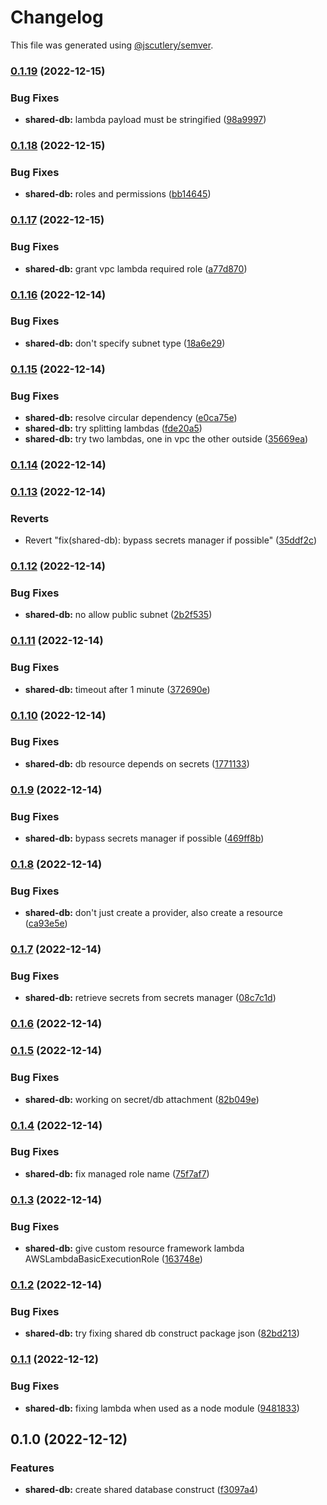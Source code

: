 # Changelog

This file was generated using [@jscutlery/semver](https://github.com/jscutlery/semver).

### [0.1.19](https://github.com/justicointeractive/ji-constructs/compare/cdk-shared-database-0.1.18...cdk-shared-database-0.1.19) (2022-12-15)


### Bug Fixes

* **shared-db:** lambda payload must be stringified ([98a9997](https://github.com/justicointeractive/ji-constructs/commit/98a999767dbb27b2cc24fc3325fd70449313427a))

### [0.1.18](https://github.com/justicointeractive/ji-constructs/compare/cdk-shared-database-0.1.17...cdk-shared-database-0.1.18) (2022-12-15)


### Bug Fixes

* **shared-db:** roles and permissions ([bb14645](https://github.com/justicointeractive/ji-constructs/commit/bb14645c5c495110a4b00ca8e50f656683b6fc6a))

### [0.1.17](https://github.com/justicointeractive/ji-constructs/compare/cdk-shared-database-0.1.16...cdk-shared-database-0.1.17) (2022-12-15)


### Bug Fixes

* **shared-db:** grant vpc lambda required role ([a77d870](https://github.com/justicointeractive/ji-constructs/commit/a77d870ddba2cdc99ff21e1de2dbdda018a24dc7))

### [0.1.16](https://github.com/justicointeractive/ji-constructs/compare/cdk-shared-database-0.1.15...cdk-shared-database-0.1.16) (2022-12-14)


### Bug Fixes

* **shared-db:** don't specify subnet type ([18a6e29](https://github.com/justicointeractive/ji-constructs/commit/18a6e297e358a323b1c24144d656e3d49e5f36f8))

### [0.1.15](https://github.com/justicointeractive/ji-constructs/compare/cdk-shared-database-0.1.14...cdk-shared-database-0.1.15) (2022-12-14)


### Bug Fixes

* **shared-db:** resolve circular dependency ([e0ca75e](https://github.com/justicointeractive/ji-constructs/commit/e0ca75e82ef62c2ec88f2d04e05fdbc0fa1ad6a5))
* **shared-db:** try splitting lambdas ([fde20a5](https://github.com/justicointeractive/ji-constructs/commit/fde20a5a7ca3c0d5d64a443da0fe8eebdcbe6c6a))
* **shared-db:** try two lambdas, one in vpc the other outside ([35669ea](https://github.com/justicointeractive/ji-constructs/commit/35669ea46660bf74282fb67e5cf8c3583eef9f94))

### [0.1.14](https://github.com/justicointeractive/ji-constructs/compare/cdk-shared-database-0.1.13...cdk-shared-database-0.1.14) (2022-12-14)

### [0.1.13](https://github.com/justicointeractive/ji-constructs/compare/cdk-shared-database-0.1.12...cdk-shared-database-0.1.13) (2022-12-14)


### Reverts

* Revert "fix(shared-db): bypass secrets manager if possible" ([35ddf2c](https://github.com/justicointeractive/ji-constructs/commit/35ddf2c046e7e8eb9be95ec9330e8ff1a8a01ed5))

### [0.1.12](https://github.com/justicointeractive/ji-constructs/compare/cdk-shared-database-0.1.11...cdk-shared-database-0.1.12) (2022-12-14)


### Bug Fixes

* **shared-db:** no allow public subnet ([2b2f535](https://github.com/justicointeractive/ji-constructs/commit/2b2f5359fe5f9934c08a0897a359f165f1686e08))

### [0.1.11](https://github.com/justicointeractive/ji-constructs/compare/cdk-shared-database-0.1.10...cdk-shared-database-0.1.11) (2022-12-14)


### Bug Fixes

* **shared-db:** timeout after 1 minute ([372690e](https://github.com/justicointeractive/ji-constructs/commit/372690e792450ae664230dd375418abb19572dd4))

### [0.1.10](https://github.com/justicointeractive/ji-constructs/compare/cdk-shared-database-0.1.9...cdk-shared-database-0.1.10) (2022-12-14)


### Bug Fixes

* **shared-db:** db resource depends on secrets ([1771133](https://github.com/justicointeractive/ji-constructs/commit/1771133cb5f1521a8a3b2c34299f3da3265822c5))

### [0.1.9](https://github.com/justicointeractive/ji-constructs/compare/cdk-shared-database-0.1.8...cdk-shared-database-0.1.9) (2022-12-14)


### Bug Fixes

* **shared-db:** bypass secrets manager if possible ([469ff8b](https://github.com/justicointeractive/ji-constructs/commit/469ff8b451e878120435027a075d6e314018f274))

### [0.1.8](https://github.com/justicointeractive/ji-constructs/compare/cdk-shared-database-0.1.7...cdk-shared-database-0.1.8) (2022-12-14)


### Bug Fixes

* **shared-db:** don't just create a provider, also create a resource ([ca93e5e](https://github.com/justicointeractive/ji-constructs/commit/ca93e5e396b6118afc5fc1819c889eaa4332c658))

### [0.1.7](https://github.com/justicointeractive/ji-constructs/compare/cdk-shared-database-0.1.6...cdk-shared-database-0.1.7) (2022-12-14)


### Bug Fixes

* **shared-db:** retrieve secrets from secrets manager ([08c7c1d](https://github.com/justicointeractive/ji-constructs/commit/08c7c1d556381e0a8568b91006ba0b3bb6906269))

### [0.1.6](https://github.com/justicointeractive/ji-constructs/compare/cdk-shared-database-0.1.5...cdk-shared-database-0.1.6) (2022-12-14)

### [0.1.5](https://github.com/justicointeractive/ji-constructs/compare/cdk-shared-database-0.1.4...cdk-shared-database-0.1.5) (2022-12-14)


### Bug Fixes

* **shared-db:** working on secret/db attachment ([82b049e](https://github.com/justicointeractive/ji-constructs/commit/82b049e9ddd3659ac22460df2eacab0352699f0e))

### [0.1.4](https://github.com/justicointeractive/ji-constructs/compare/cdk-shared-database-0.1.3...cdk-shared-database-0.1.4) (2022-12-14)


### Bug Fixes

* **shared-db:** fix managed role name ([75f7af7](https://github.com/justicointeractive/ji-constructs/commit/75f7af7d27b3d9e52ab181f763c045c8571074a9))

### [0.1.3](https://github.com/justicointeractive/ji-constructs/compare/cdk-shared-database-0.1.2...cdk-shared-database-0.1.3) (2022-12-14)


### Bug Fixes

* **shared-db:** give custom resource framework lambda AWSLambdaBasicExecutionRole ([163748e](https://github.com/justicointeractive/ji-constructs/commit/163748e3192d68561b777fd2dab03c04c4ace5bf))

### [0.1.2](https://github.com/justicointeractive/ji-constructs/compare/cdk-shared-database-0.1.1...cdk-shared-database-0.1.2) (2022-12-14)


### Bug Fixes

* **shared-db:** try fixing shared db construct package json ([82bd213](https://github.com/justicointeractive/ji-constructs/commit/82bd213e0b8c0dc4b138fe9a64e5e953ee635101))

### [0.1.1](https://github.com/justicointeractive/ji-constructs/compare/cdk-shared-database-0.1.0...cdk-shared-database-0.1.1) (2022-12-12)


### Bug Fixes

* **shared-db:** fixing lambda when used as a node module ([9481833](https://github.com/justicointeractive/ji-constructs/commit/9481833ea2bba1f74c0b3236d99cfdcfb937ed94))

## 0.1.0 (2022-12-12)


### Features

* **shared-db:** create shared database construct ([f3097a4](https://github.com/justicointeractive/ji-constructs/commit/f3097a473e6a7bf0a1b689639fc4f0c2d15f6333))

